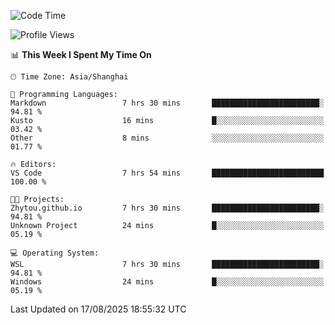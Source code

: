<!--START_SECTION:waka-->
![Code Time](http://img.shields.io/badge/Code%20Time-3%2C077%20hrs-blue)

![Profile Views](http://img.shields.io/badge/Profile%20Views-0-blue)

📊 **This Week I Spent My Time On** 

```text
🕑︎ Time Zone: Asia/Shanghai

💬 Programming Languages: 
Markdown                 7 hrs 30 mins       ████████████████████████░   94.81 % 
Kusto                    16 mins             █░░░░░░░░░░░░░░░░░░░░░░░░   03.42 % 
Other                    8 mins              ░░░░░░░░░░░░░░░░░░░░░░░░░   01.77 % 

🔥 Editors: 
VS Code                  7 hrs 54 mins       █████████████████████████   100.00 % 

🐱‍💻 Projects: 
Zhytou.github.io         7 hrs 30 mins       ████████████████████████░   94.81 % 
Unknown Project          24 mins             █░░░░░░░░░░░░░░░░░░░░░░░░   05.19 % 

💻 Operating System: 
WSL                      7 hrs 30 mins       ████████████████████████░   94.81 % 
Windows                  24 mins             █░░░░░░░░░░░░░░░░░░░░░░░░   05.19 % 
```


 Last Updated on 17/08/2025 18:55:32 UTC
<!--END_SECTION:waka-->